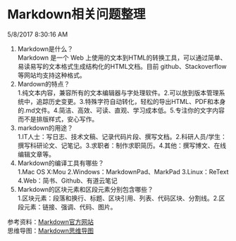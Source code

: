 # Markdown相关问题整理  
5/8/2017 8:30:16 AM 
1. Markdown是什么？  
Markdown 是一个 Web 上使用的文本到HTML的转换工具，可以通过简单、易读易写的文本格式生成结构化的HTML文档。目前 github、Stackoverflow 等网站均支持这种格式。  
2. Mardown的特点？  
1.纯文本内容，兼容所有的文本编辑器与字处理软件。2.可以放到版本管理系统中，追踪历史变更。3.特殊字符自动转化，轻松的导出HTML、PDF和本身的.md文件。4.简洁、高效、可读、直观、学习成本低。5.专注你的文字内容而不是排版样式，安心写作。  
3. markdown的用途？  
1.IT人士：写日志、技术文稿、记录代码片段、撰写文档。2.科研人员/学生：撰写科研论文、记笔记。3.求职者：制作求职简历。4.其他：撰写博文、在线编辑文章等。
4. Markdown的编译工具有哪些？  
1.Mac OS X:Mou 2.Windows：MarkdownPad、MarkPad 3.Linux：ReText 4.Web：简书、Github、有道云笔记
5. Markdown的区块元素和区段元素分别包含哪些？  
1.区块元素：段落和换行、标题、区块引用、列表、代码区块、分割线。2.区段元素：链接、强调、代码、图片。  

参考资料：[Markdown官方网站](http://www.markdown.cn/#overview)  
思维导图：[Markdown思维导图](https://www.processon.com/mindmap/590b0c3ee4b0127b79855146)
